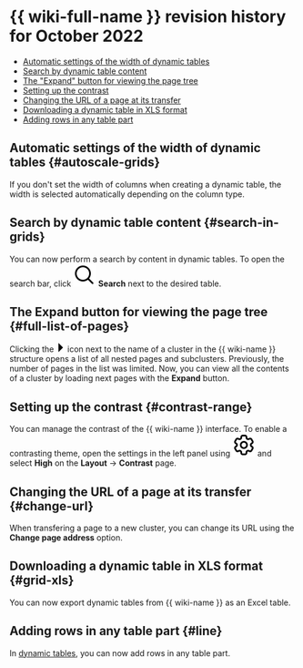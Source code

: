 # {{ wiki-full-name }} revision history for October 2022

* [Automatic settings of the width of dynamic tables](#autoscale-grids)
* [Search by dynamic table content](#search-in-grids)
* [The "Expand" button for viewing the page tree](#full-list-of-pages)
* [Setting up the contrast](#contrast-range)
* [Changing the URL of a page at its transfer](#change-url)
* [Downloading a dynamic table in XLS format](#grid-xls)
* [Adding rows in any table part](#line)

## Automatic settings of the width of dynamic tables {#autoscale-grids}

If you don't set the width of columns when creating a dynamic table, the width is selected automatically depending on the column type.

## Search by dynamic table content {#search-in-grids}

You can now perform a search by content in dynamic tables. To open the search bar, click ![](../../_assets/wiki/svg/search.svg) **Search** next to the desired table.

## The **Expand** button for viewing the page tree {#full-list-of-pages}

Clicking the ![](../../_assets/wiki/svg/navigation-tree-item.svg) icon next to the name of a cluster in the {{ wiki-name }} structure opens a list of all nested pages and subclusters. Previously, the number of pages in the list was limited. Now, you can view all the contents of a cluster by loading next pages with the **Expand** button.

## Setting up the contrast {#contrast-range}

You can manage the contrast of the {{ wiki-name }} interface. To enable a contrasting theme, open the settings in the left panel using ![](../../_assets/wiki/svg/settings.svg) and select **High** on the **Layout** → **Contrast** page.

## Changing the URL of a page at its transfer {#change-url}

When transfering a page to a new cluster, you can change its URL using the **Change page address** option.

## Downloading a dynamic table in XLS format {#grid-xls}

You can now export dynamic tables from {{ wiki-name }} as an Excel table.

## Adding rows in any table part {#line}

In [dynamic tables](../create-grid.md), you can now add rows in any table part.